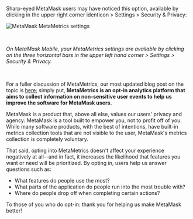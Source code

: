 Sharp-eyed MetaMask users may have noticed this option, available by clicking in the upper right corner identicon > Settings > Security & Privacy: 


![MetaMask MetaMetrics settings](https://support.metamask.io/hc/article_attachments/17218474554011)


 


*On MetaMask Mobile, your MetaMetrics settings are available by clicking on the three horizontal bars in the upper left hand corner > Settings > Security & Privacy.*


 


For a fuller discussion of MetaMetrics, our most updated blog post on the topic is [here](https://medium.com/metamask/metametrics-a-refresher-on-metamasks-analytics-system-78d725cb9a75); simply put, **MetaMetrics is an opt-in analytics platform that aims to collect information on non-sensitive user events to help us improve the software for MetaMask users.**


MetaMask is a product that, above all else, values our users' privacy and agency: MetaMask is a tool built to empower you, not to profit off of you. While many software products, with the best of intentions, have built-in metrics collection tools that are not visible to the user, MetaMask's metrics collection is completely voluntary. 


That said, opting into MetaMetrics doesn't affect your experience negatively at all--and in fact, it increases the likelihood that features you want or need will be prioritized. By opting in, users help us answer questions such as:


* What features do people use the most?
* What parts of the application do people run into the most trouble with?
* Where do people drop off when completing certain actions?


To those of you who do opt-in: thank you for helping us make MetaMask better!

